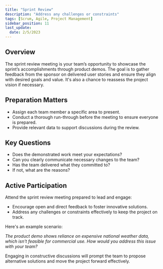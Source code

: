 ```yaml
---
title: "Sprint Review"
description: "Address any challenges or constraints"
tags: [Scrum, Agile, Project Management]
sidebar_position: 11
last_update:
  date: 2/5/2023
---
```





## Overview

The sprint review meeting is your team’s opportunity to showcase the sprint’s accomplishments through product demos. The goal is to gather feedback from the sponsor on delivered user stories and ensure they align with desired goals and value. It's also a chance to reassess the project vision if necessary.

## Preparation Matters

- Assign each team member a specific area to present.
- Conduct a thorough run-through before the meeting to ensure everyone is prepared.
- Provide relevant data to support discussions during the review.

## Key Questions

- Does the demonstrated work meet your expectations?
- Can you clearly communicate necessary changes to the team?
- Has the team delivered what they committed to? 
- If not, what are the reasons?

## Active Participation

Attend the sprint review meeting prepared to lead and engage:

- Encourage open and direct feedback to foster innovative solutions.
- Address any challenges or constraints effectively to keep the project on track.

Here's an example scenario:

*The product demo shows reliance on expensive national weather data, which isn't feasible for commercial use. How would you address this issue with your team?*

Engaging in constructive discussions will prompt the team to propose alternative solutions and move the project forward effectively.